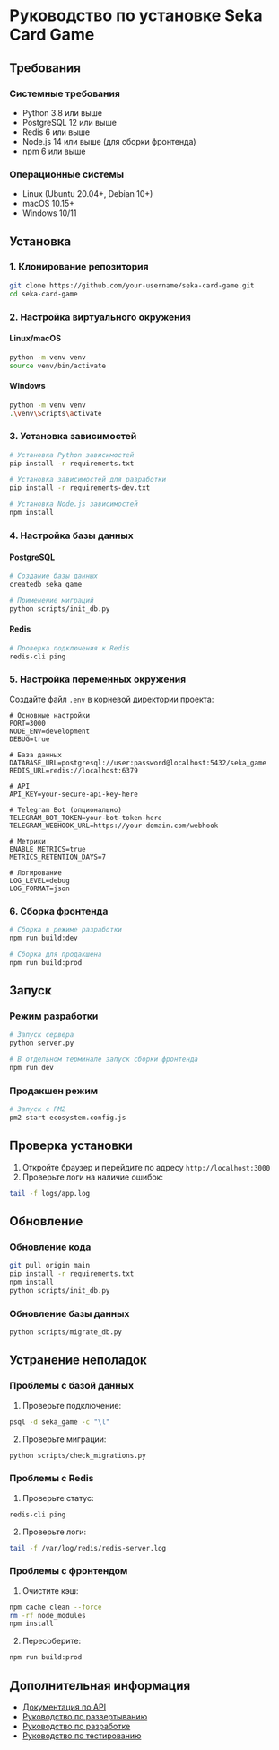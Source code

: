 # Руководство по установке Seka Card Game

## Требования

### Системные требования
- Python 3.8 или выше
- PostgreSQL 12 или выше
- Redis 6 или выше
- Node.js 14 или выше (для сборки фронтенда)
- npm 6 или выше

### Операционные системы
- Linux (Ubuntu 20.04+, Debian 10+)
- macOS 10.15+
- Windows 10/11

## Установка

### 1. Клонирование репозитория

```bash
git clone https://github.com/your-username/seka-card-game.git
cd seka-card-game
```

### 2. Настройка виртуального окружения

#### Linux/macOS
```bash
python -m venv venv
source venv/bin/activate
```

#### Windows
```bash
python -m venv venv
.\venv\Scripts\activate
```

### 3. Установка зависимостей

```bash
# Установка Python зависимостей
pip install -r requirements.txt

# Установка зависимостей для разработки
pip install -r requirements-dev.txt

# Установка Node.js зависимостей
npm install
```

### 4. Настройка базы данных

#### PostgreSQL
```bash
# Создание базы данных
createdb seka_game

# Применение миграций
python scripts/init_db.py
```

#### Redis
```bash
# Проверка подключения к Redis
redis-cli ping
```

### 5. Настройка переменных окружения

Создайте файл `.env` в корневой директории проекта:

```env
# Основные настройки
PORT=3000
NODE_ENV=development
DEBUG=true

# База данных
DATABASE_URL=postgresql://user:password@localhost:5432/seka_game
REDIS_URL=redis://localhost:6379

# API
API_KEY=your-secure-api-key-here

# Telegram Bot (опционально)
TELEGRAM_BOT_TOKEN=your-bot-token-here
TELEGRAM_WEBHOOK_URL=https://your-domain.com/webhook

# Метрики
ENABLE_METRICS=true
METRICS_RETENTION_DAYS=7

# Логирование
LOG_LEVEL=debug
LOG_FORMAT=json
```

### 6. Сборка фронтенда

```bash
# Сборка в режиме разработки
npm run build:dev

# Сборка для продакшена
npm run build:prod
```

## Запуск

### Режим разработки

```bash
# Запуск сервера
python server.py

# В отдельном терминале запуск сборки фронтенда
npm run dev
```

### Продакшен режим

```bash
# Запуск с PM2
pm2 start ecosystem.config.js
```

## Проверка установки

1. Откройте браузер и перейдите по адресу `http://localhost:3000`
2. Проверьте логи на наличие ошибок:
```bash
tail -f logs/app.log
```

## Обновление

### Обновление кода
```bash
git pull origin main
pip install -r requirements.txt
npm install
python scripts/init_db.py
```

### Обновление базы данных
```bash
python scripts/migrate_db.py
```

## Устранение неполадок

### Проблемы с базой данных
1. Проверьте подключение:
```bash
psql -d seka_game -c "\l"
```

2. Проверьте миграции:
```bash
python scripts/check_migrations.py
```

### Проблемы с Redis
1. Проверьте статус:
```bash
redis-cli ping
```

2. Проверьте логи:
```bash
tail -f /var/log/redis/redis-server.log
```

### Проблемы с фронтендом
1. Очистите кэш:
```bash
npm cache clean --force
rm -rf node_modules
npm install
```

2. Пересоберите:
```bash
npm run build:prod
```

## Дополнительная информация

- [Документация по API](API.md)
- [Руководство по развертыванию](DEPLOYMENT.md)
- [Руководство по разработке](DEVELOPMENT.md)
- [Руководство по тестированию](TESTING.md) 